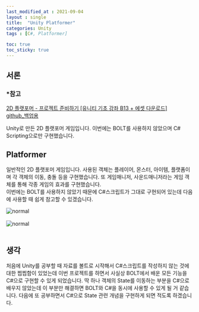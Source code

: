 ```yaml
---
last_modified_at : 2021-09-04
layout : single
title:  "Unity Platformer"
categories: Unity
tags : [C#, Platformer]

toc: true
toc_sticky: true
---
```

## 서론
### *참고
<a href='https://www.youtube.com/watch?v=v_Y5FH_tCpc&list=PLO-mt5Iu5TeZGR_y6mHmTWyo0RyGgO0N_'>2D 플랫포머 - 프로젝트 준비하기 [유니티 기초 강좌 B13 + 에셋 다운로드]</a>  
<a href='https://github.com/lubiksss/Platformer'>github_백업용</a>

Unity로 만든 2D 플랫포머 게임입니다. 이번에는 BOLT를 사용하지 않았으며 C# Scripting으로만 구현했습니다.  

## Platformer
일반적인 2D 플랫포머 게임입니다.
사용된 객체는 플레이어, 몬스터, 아이템, 플랫폼이며 각 객체의 이동, 충돌 등을 구현했습니다. 또 게임매니저, 사운드매니저라는 게임 객체를 통해 각종 게임의 효과를 구현했습니다.  
이번에는 BOLT를 사용하지 않았기 때문에 C#스크립트가 그대로 구현되어 있는데 다음에 사용할 때 쉽게 참고할 수 있겠습니다.  


<img src = 'https://user-images.githubusercontent.com/67966414/132086940-c66022be-4aee-4e58-9cdf-643cf92c2fe3.JPG' alt = 'normal' style="margin-left: auto; margin-right: auto; display: block;">
<br>
<img src = 'https://user-images.githubusercontent.com/67966414/132086948-3bbccca9-5e29-415a-b653-f284e99f4450.JPG' alt = 'normal' style="margin-left: auto; margin-right: auto; display: block;">
<br>

## 생각
처음에 Unity를 공부할 때 자료를 볼트로 시작해서 C#스크립트를 작성하지 않는 것에 대한 찝찝함이 있었는데 이번 프로젝트를 하면서 사실상 BOLT에서 배운 모든 기능을 C#으로 구현할 수 있게 되었습니다. 딱 하나 객체의 State를 이동하는 부분을 C#으로 배우지 않았는데 이 부분만 해결하면 BOLT와 C#을 동시에 사용할 수 있게 될 거 같습니다. 다음에 또 공부하면서 C#으로 State 관련 개념을 구현하게 되면 적도록 하겠습니다.